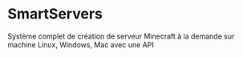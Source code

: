 # SmartServers
Système complet de création de serveur Minecraft à la demande sur machine Linux, Windows, Mac avec une API
